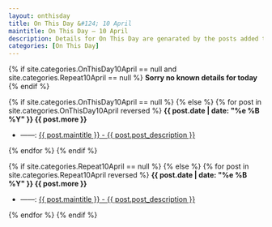 ```yaml
---
layout: onthisday
title: On This Day &#124; 10 April
maintitle: On This Day — 10 April
description: Details for On This Day are genarated by the posts added to the website so the content is subject to changes/updates over time.
categories: [On This Day]
---
```


{% if site.categories.OnThisDay10April == null and site.categories.Repeat10April == null %}
<strong>Sorry no known details for today</strong>
{% endif %}

{% if site.categories.OnThisDay10April == null %}
{% else %}
{% for post in site.categories.OnThisDay10April reversed %}
<strong>{{ post.date | date: "%e %B %Y" }} {{ post.more }}</strong>
<ul>
<li> ——: <a href="{{ post.url }}">{{ post.maintitle }} - {{ post.post_description }}</a></li>
</ul>
{% endfor %}
{% endif %}

{% if site.categories.Repeat10April == null %}
{% else %}
{% for post in site.categories.Repeat10April reversed %}
<strong>{{ post.date | date: "%e %B %Y" }} {{ post.more }}</strong>
<ul>
<li> ——: <a href="{{ post.url }}">{{ post.maintitle }} - {{ post.post_description }}</a></li>
</ul>
{% endfor %}
{% endif %}
